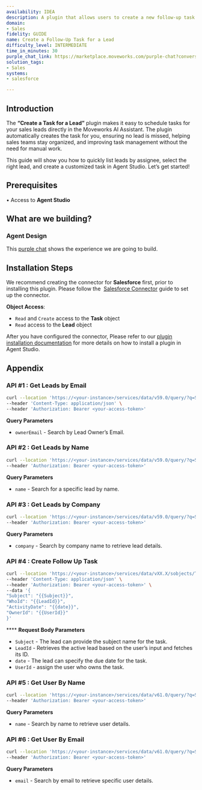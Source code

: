 ```yaml
---
availability: IDEA
description: A plugin that allows users to create a new follow-up task for a lead.
domain:
- Sales
fidelity: GUIDE
name: Create a Follow-Up Task for a Lead
difficulty_level: INTERMEDIATE
time_in_minutes: 30
purple_chat_link: https://marketplace.moveworks.com/purple-chat?conversation=%7B%22messages%22%3A%5B%7B%22parts%22%3A%5B%7B%22richText%22%3A%22Create+a+Salesforce+task+for+a+lead.%22%7D%5D%2C%22role%22%3A%22user%22%7D%2C%7B%22parts%22%3A%5B%7B%22reasoningSteps%22%3A%5B%7B%22richText%22%3A%22%3Cp+xmlns%3D%5C%22http%3A%2F%2Fwww.w3.org%2F1999%2Fxhtml%5C%22%3EFinding+your+active+leads+in+%3Cb%3ESalesforce%3C%2Fb%3E%3C%2Fp%3E%22%2C%22status%22%3A%22success%22%7D%5D%7D%2C%7B%22richText%22%3A%22%3Cp+xmlns%3D%5C%22http%3A%2F%2Fwww.w3.org%2F1999%2Fxhtml%5C%22%3EOkay.+Here+is+a+list+of+your+active+leads.+Which+one+is+this+task+for%3F%3C%2Fp%3E%3Col+xmlns%3D%5C%22http%3A%2F%2Fwww.w3.org%2F1999%2Fxhtml%5C%22%3E%3Cli%3EMichael+Johnson+-+Apex+Solutions%3C%2Fli%3E%3Cli%3ESarah+Davis+-+Global+Exports+Inc.%3C%2Fli%3E%3Cli%3EChris+Martinez+-+Innovatech+Builders%3C%2Fli%3E%3C%2Fol%3E%22%7D%5D%2C%22role%22%3A%22assistant%22%7D%2C%7B%22parts%22%3A%5B%7B%22richText%22%3A%222%22%7D%5D%2C%22role%22%3A%22user%22%7D%2C%7B%22parts%22%3A%5B%7B%22richText%22%3A%22%3Cp+xmlns%3D%5C%22http%3A%2F%2Fwww.w3.org%2F1999%2Fxhtml%5C%22%3EGot+it%2C+this+task+is+for+%3Cb%3ESarah+Davis%3C%2Fb%3E.+What+should+the+subject+of+the+task+be%3F+%28e.g.%2C+%27Follow+up+on+proposal%27%2C+%27Send+pricing+info%27%29%3C%2Fp%3E%22%7D%5D%2C%22role%22%3A%22assistant%22%7D%2C%7B%22parts%22%3A%5B%7B%22richText%22%3A%22Follow+up+on+proposal%22%7D%5D%2C%22role%22%3A%22user%22%7D%2C%7B%22parts%22%3A%5B%7B%22richText%22%3A%22%3Cp+xmlns%3D%5C%22http%3A%2F%2Fwww.w3.org%2F1999%2Fxhtml%5C%22%3EWhen+should+this+task+be+due%3F+You+can+say+things+like+%27Tomorrow%27%2C+%27Friday%27%2C+or+a+specific+date+like+%27August+15%27.%3C%2Fp%3E%22%7D%5D%2C%22role%22%3A%22assistant%22%7D%2C%7B%22parts%22%3A%5B%7B%22richText%22%3A%22Tomorrow%22%7D%5D%2C%22role%22%3A%22user%22%7D%2C%7B%22parts%22%3A%5B%7B%22richText%22%3A%22%3Cp+xmlns%3D%5C%22http%3A%2F%2Fwww.w3.org%2F1999%2Fxhtml%5C%22%3EPlease+review%3A+I+will+create+a+task+to+%3Cb%3E%27Follow+up+on+proposal%27%3C%2Fb%3E+for+the+lead+%3Cb%3ESarah+Davis%3C%2Fb%3E%2C+due+%3Cb%3Etomorrow%2C+August+13%2C+2025%3C%2Fb%3E.+Is+this+correct%3F%3C%2Fp%3E%22%7D%2C%7B%22buttons%22%3A%5B%7B%22buttonText%22%3A%22Yes%22%2C%22style%22%3A%22filled%22%7D%2C%7B%22buttonText%22%3A%22No%22%2C%22style%22%3A%22outlined%22%7D%5D%7D%5D%2C%22role%22%3A%22assistant%22%7D%2C%7B%22parts%22%3A%5B%7B%22richText%22%3A%22Yes%22%7D%5D%2C%22role%22%3A%22user%22%7D%2C%7B%22parts%22%3A%5B%7B%22richText%22%3A%22%3Cp+xmlns%3D%5C%22http%3A%2F%2Fwww.w3.org%2F1999%2Fxhtml%5C%22%3EDone.+I+have+created+the+new+task+in+Salesforce+and+linked+it+to+Sarah+Davis.%3C%2Fp%3E%22%7D%2C%7B%22citations%22%3A%5B%7B%22citationTitle%22%3A%22Task%3A+Follow+up+on+proposal%22%2C%22connectorName%22%3A%22salesforce%22%7D%5D%7D%5D%2C%22role%22%3A%22assistant%22%2C%22showFeedbackTray%22%3Atrue%7D%5D%7D
solution_tags:
- Sales
systems:
- salesforce

---
```

## **Introduction**

The **“Create a Task for a Lead”** plugin makes it easy to schedule tasks for your sales leads directly in the Moveworks AI Assistant. The plugin automatically creates the task for you, ensuring no lead is missed, helping sales teams stay organized, and improving task management without the need for manual work.

This guide will show you how to quickly list leads by assignee, select the right lead, and create a customized task in Agent Studio. Let’s get started!

## **Prerequisites**

• Access to **Agent Studio**

## **What are we building?**

### **Agent Design**

This [purple chat](https://marketplace.moveworks.com/purple-chat?conversation=%7B%22messages%22%3A%5B%7B%22role%22%3A%22user%22%2C%22parts%22%3A%5B%7B%22richText%22%3A%22%3Cp+xmlns%3D%5C%22http%3A%2F%2Fwww.w3.org%2F1999%2Fxhtml%5C%22%3EI+want+to+make+a+task+for+a+lead%3C%2Fp%3E%22%7D%5D%7D%2C%7B%22role%22%3A%22assistant%22%2C%22parts%22%3A%5B%7B%22richText%22%3A%22Okay%2C+I+can+help+you+create+a+Salesforce+task+for+a+lead.+Would+you+like+to+see+your+assigned+leads%2C+or+search+for+a+specific+lead%3F%22%7D%5D%7D%2C%7B%22role%22%3A%22user%22%2C%22parts%22%3A%5B%7B%22richText%22%3A%22Search+for+a+lead%22%7D%5D%7D%2C%7B%22role%22%3A%22assistant%22%2C%22parts%22%3A%5B%7B%22richText%22%3A%22%3Cp+xmlns%3D%5C%22http%3A%2F%2Fwww.w3.org%2F1999%2Fxhtml%5C%22%3ENo+problem.+Please+enter+the+lead+or+company+name.%3C%2Fp%3E%22%7D%5D%7D%2C%7B%22role%22%3A%22user%22%2C%22parts%22%3A%5B%7B%22richText%22%3A%22%3Cp+xmlns%3D%5C%22http%3A%2F%2Fwww.w3.org%2F1999%2Fxhtml%5C%22%3EDavis%3C%2Fp%3E%22%7D%5D%7D%2C%7B%22role%22%3A%22assistant%22%2C%22parts%22%3A%5B%7B%22reasoningSteps%22%3A%5B%7B%22status%22%3A%22success%22%2C%22richText%22%3A%22%3Cp+xmlns%3D%5C%22http%3A%2F%2Fwww.w3.org%2F1999%2Fxhtml%5C%22%3ESearching+for+leads+matching+%27Davis%27+in+%3Cb%3ESalesforce%3C%2Fb%3E%3C%2Fp%3E%22%7D%5D%7D%2C%7B%22richText%22%3A%22%3Cp+xmlns%3D%5C%22http%3A%2F%2Fwww.w3.org%2F1999%2Fxhtml%5C%22%3EHere+are+the+leads+matching+%27Davis%27%3A%3C%2Fp%3E%3Col+xmlns%3D%5C%22http%3A%2F%2Fwww.w3.org%2F1999%2Fxhtml%5C%22%3E%3Cli%3E%3Cp%3ESarah+Davis+-+Global+Exports+Inc.%3C%2Fp%3E%3C%2Fli%3E%3Cli%3E%3Cp%3EJohn+Davis+-+Tech+Solutions%3C%2Fp%3E%3C%2Fli%3E%3C%2Fol%3E%3Cp+xmlns%3D%5C%22http%3A%2F%2Fwww.w3.org%2F1999%2Fxhtml%5C%22%3EWhich+one+is+this+task+for%3F%3C%2Fp%3E%22%7D%2C%7B%22citations%22%3A%5B%7B%22connectorName%22%3A%22salesforce%22%2C%22citationTitle%22%3A%22Sarah+Davis%22%7D%2C%7B%22connectorName%22%3A%22salesforce%22%2C%22citationTitle%22%3A%22John+Davis%22%7D%5D%7D%5D%7D%2C%7B%22role%22%3A%22user%22%2C%22parts%22%3A%5B%7B%22richText%22%3A%221%22%7D%5D%7D%2C%7B%22role%22%3A%22assistant%22%2C%22parts%22%3A%5B%7B%22reasoningSteps%22%3A%5B%7B%22status%22%3A%22success%22%2C%22richText%22%3A%22%3Cp+xmlns%3D%5C%22http%3A%2F%2Fwww.w3.org%2F1999%2Fxhtml%5C%22%3EIdentifying+selected+lead%3A+Sarah+Davis%3C%2Fp%3E%22%7D%5D%7D%2C%7B%22richText%22%3A%22%3Cp+xmlns%3D%5C%22http%3A%2F%2Fwww.w3.org%2F1999%2Fxhtml%5C%22%3EOkay%2C+I%27ve+selected+%3Cb%3ESarah+Davis%3C%2Fb%3E.+To+create+the+Salesforce+task%2C+I+need+a+few+more+details%3A%3C%2Fp%3E%3Cul+xmlns%3D%5C%22http%3A%2F%2Fwww.w3.org%2F1999%2Fxhtml%5C%22%3E%3Cli%3E%3Cb%3ESubject%3A%3C%2Fb%3E+What+is+the+subject+of+this+task%3F%3C%2Fli%3E%3Cli%3E%3Cb%3EAssignee%3A%3C%2Fb%3E+Who+should+be+assigned+this+task%3F+You+can+provide+the+assignee%E2%80%99s+name+or+email.%3C%2Fli%3E%3Cli%3E%3Cb%3EDue+date%3A%3C%2Fb%3E+Please+provide+the+date+this+task+should+be+completed.%3C%2Fli%3E%3C%2Ful%3E%22%7D%5D%7D%2C%7B%22role%22%3A%22user%22%2C%22parts%22%3A%5B%7B%22richText%22%3A%22%3Cp+xmlns%3D%5C%22http%3A%2F%2Fwww.w3.org%2F1999%2Fxhtml%5C%22%3ESubject%3A+Follow+up+on+proposal%2C+Assignee%3A+John%2C+Due%3A+Tomorrow%3C%2Fp%3E%22%7D%5D%7D%2C%7B%22role%22%3A%22assistant%22%2C%22parts%22%3A%5B%7B%22reasoningSteps%22%3A%5B%7B%22status%22%3A%22success%22%2C%22richText%22%3A%22%3Cp+xmlns%3D%5C%22http%3A%2F%2Fwww.w3.org%2F1999%2Fxhtml%5C%22%3ESearching+for+users+matching+%27John%27+in+%3Cb%3ESalesforce%3C%2Fb%3E%3C%2Fp%3E%22%7D%5D%7D%2C%7B%22richText%22%3A%22%3Cp%3EI+found+a+few+users+named+John.+Which+one+is+the+assignee%3F%3C%2Fp%3E%3Col%3E%3Cli%3E%3Cp%3EJohn+Smith%3C%2Fp%3E%3C%2Fli%3E%3Cli%3E%3Cp%3EJohn+Doe%3C%2Fp%3E%3C%2Fli%3E%3C%2Fol%3E%22%7D%2C%7B%22citations%22%3A%5B%7B%22connectorName%22%3A%22salesforce%22%2C%22citationTitle%22%3A%22John+Smith%22%7D%2C%7B%22connectorName%22%3A%22salesforce%22%2C%22citationTitle%22%3A%22John+Doe%22%7D%5D%7D%5D%7D%2C%7B%22role%22%3A%22user%22%2C%22parts%22%3A%5B%7B%22richText%22%3A%221%22%7D%5D%7D%2C%7B%22role%22%3A%22assistant%22%2C%22parts%22%3A%5B%7B%22reasoningSteps%22%3A%5B%7B%22status%22%3A%22success%22%2C%22richText%22%3A%22%3Cp+xmlns%3D%5C%22http%3A%2F%2Fwww.w3.org%2F1999%2Fxhtml%5C%22%3EIdentifying+selected+assignee%3A+John+Smith%3C%2Fp%3E%22%7D%2C%7B%22status%22%3A%22success%22%2C%22richText%22%3A%22%3Cp+xmlns%3D%5C%22http%3A%2F%2Fwww.w3.org%2F1999%2Fxhtml%5C%22%3EParsing+input%3A+Subject+%27Follow+up+on+proposal%27%2C+Due+Date+%27Tomorrow%27+as+August+13%2C+2025%3C%2Fp%3E%22%7D%5D%7D%2C%7B%22richText%22%3A%22%3Cp+xmlns%3D%5C%22http%3A%2F%2Fwww.w3.org%2F1999%2Fxhtml%5C%22%3EPlease+review%3A+I+will+create+a+task+with+the+subject+%3Cb%3E%27Follow+up+on+proposal%27%3C%2Fb%3E+for+the+lead+%3Cb%3ESarah+Davis%3C%2Fb%3E%2C+assigned+to+%3Cb%3EJohn+Smith%3C%2Fb%3E%2C+and+due+%3Cb%3Etomorrow%2C+August+13%2C+2025%3C%2Fb%3E.+Is+this+correct%3F%3C%2Fp%3E%22%7D%5D%7D%2C%7B%22role%22%3A%22user%22%2C%22parts%22%3A%5B%7B%22richText%22%3A%22Yes%22%7D%5D%7D%2C%7B%22role%22%3A%22assistant%22%2C%22parts%22%3A%5B%7B%22reasoningSteps%22%3A%5B%7B%22status%22%3A%22success%22%2C%22richText%22%3A%22%3Cp+xmlns%3D%5C%22http%3A%2F%2Fwww.w3.org%2F1999%2Fxhtml%5C%22%3ECreating+task+for+Sarah+Davis+in+%3Cb%3ESalesforce%3C%2Fb%3E%3C%2Fp%3E%22%7D%5D%7D%2C%7B%22richText%22%3A%22%3Cp+xmlns%3D%5C%22http%3A%2F%2Fwww.w3.org%2F1999%2Fxhtml%5C%22%3EDone.+I+have+created+the+new+task+in+Salesforce+and+linked+it+to+Sarah+Davis.%3C%2Fp%3E%22%7D%2C%7B%22citations%22%3A%5B%7B%22connectorName%22%3A%22salesforce%22%2C%22citationTitle%22%3A%22Task%3A+Follow+up+on+proposal%22%7D%5D%7D%5D%2C%22showFeedbackTray%22%3Atrue%7D%5D%7D) shows the experience we are going to build.

## **Installation Steps**

We recommend creating the connector for **Salesforce** first, prior to installing this plugin. Please follow the  [Salesforce Connector](https://marketplace.moveworks.com/connectors/salesforce#how-to-implement) guide to set up the connector.

**Object Access**:

- `Read` and `Create` access to the **Task** object
- `Read` access to the **Lead** object

After you have configured the connector, Please refer to our [plugin installation documentation](https://help.moveworks.com/docs/ai-agent-marketplace-installation) for more details on how to install a plugin in Agent Studio.

## **Appendix**

### **API #1 : Get Leads by Email**

```bash
curl --location 'https://<your-instance>/services/data/v59.0/query/?q=SELECT+Id%2C+Name%2C+Title%2C+Company%2C+Email%2C+Owner.Name%2C+Status%2C+Phone%2C+Street%2C+City%2C+State%2C+PostalCode%2C+Country%2C+LastModifiedDate+FROM+Lead+WHERE+Owner.Email%3D%27{{ownerEmail}}%27+AND+IsConverted%3Dfalse+ORDER+BY+LastModifiedDate+DESC' \
--header 'Content-Type: application/json' \
--header 'Authorization: Bearer <your-access-token>'
```

**Query Parameters**

- `ownerEmail` - Search by Lead Owner’s Email.

### **API #2 : Get Leads by Name**

```bash
curl --location 'https://<your-instance>/services/data/v59.0/query/?q=SELECT+Id%2CName%2CTitle%2CCompany%2CEmail%2COwner.Name%2CStatus%2CPhone%2CStreet%2CCity%2CState%2CPostalCode%2CCountry%2CLastModifiedDate+FROM+Lead+WHERE+Name+LIKE+%27%25{{name}}%25%27+AND+IsConverted%3Dfalse+ORDER+BY+LastModifiedDate+DESC+LIMIT+50' \
--header 'Authorization: Bearer <your-access-token>'
```

**Query Parameters**

- `name`  - Search for a specific lead by name.

### **API #3 :** **Get Leads by C**ompany

```bash
curl --location 'https://<your-instance>/services/data/v59.0/query/?q=SELECT+Id%2CName%2CTitle%2CCompany%2CEmail%[2COwner.Name](http://2cowner.name/)%2CStatus%2CPhone%2CStreet%2CCity%2CState%2CPostalCode%2CCountry%2CLastModifiedDate+FROM+Lead+WHERE+Company+LIKE+%27%25{{company}}%25%27+AND+IsConverted%3Dfalse+ORDER+BY+LastModifiedDate+DESC+LIMIT+50' \
--header 'Authorization: Bearer <your-access-token>'
```

**Query Parameters**

- `company` - Search by company name to retrieve lead details.

### **API #4 : Create Follow Up Task**

```bash
curl --location 'https://<your-instance>/services/data/vXX.X/sobjects/Task/' \
--header 'Content-Type: application/json' \
--header 'Authorization: Bearer <your-access-token>' \
--data '{
"Subject": "{{Subject}}",
"WhoId": "{{LeadId}}",
"ActivityDate": "{{date}}",
"OwnerId": "{{UserId}}"
}'
```

**** **Request Body Parameters**

- `Subject`  - The lead can provide the subject name for the task.
- `LeadId`  - Retrieves the active lead based on the user’s input and fetches its ID.
- `date`  - The lead can specify the due date for the task.
- `UserId`  - assign the user who owns the task.

### **API #5 : Get User By Name**

```bash
curl --location 'https://<your-instance>/services/data/v61.0/query/?q=SELECT+Id,Name,Email+FROM+User+WHERE+Name+LIKE+%27%25{{name}}%25%27+AND+UserType=Standard+LIMIT+10' \
--header 'Authorization: Bearer <your-access-token>'
```

**Query Parameters**

- `name` - Search by name to retrieve user details.

### **API #6 : Get User By Email**

```bash
curl --location 'https://<your-instance>/services/data/v61.0/query/?q=SELECT+Id%2C+Name%2C+Email+FROM+User+WHERE+Email+LIKE+%27%25{{email}}%25%27+LIMIT+10' \
--header 'Authorization: Bearer <your-access-token>'
```

**Query Parameters**

- `email`  - Search by email to retrieve specific user details.